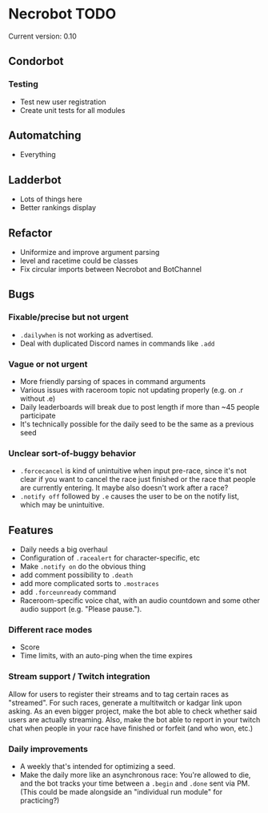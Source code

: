 # Necrobot TODO

Current version: 0.10

## Condorbot

### Testing

- Test new user registration
- Create unit tests for all modules

## Automatching

- Everything

## Ladderbot

- Lots of things here
- Better rankings display

## Refactor

- Uniformize and improve argument parsing
- level and racetime could be classes
- Fix circular imports between Necrobot and BotChannel

## Bugs

### Fixable/precise but not urgent

- `.dailywhen` is not working as advertised.
- Deal with duplicated Discord names in commands like `.add`
 
### Vague or not urgent

- More friendly parsing of spaces in command arguments
- Various issues with raceroom topic not updating properly (e.g. on .r without .e)
- Daily leaderboards will break due to post length if more than ~45 people participate
- It's technically possible for the daily seed to be the same as a previous seed

### Unclear sort-of-buggy behavior

- `.forcecancel` is kind of unintuitive when input pre-race, since it's not clear if you want to cancel the race
just finished or the race that people are currently entering. It maybe also doesn't work after a race?
- `.notify off` followed by `.e` causes the user to be on the notify list, which may be unintuitive.

## Features

- Daily needs a big overhaul
- Configuration of `.racealert` for character-specific, etc
- Make `.notify on` do the obvious thing
- add comment possibility to `.death`
- add more complicated sorts to `.mostraces`
- add `.forceunready` command
- Raceroom-specific voice chat, with an audio countdown and some other audio support (e.g. "Please pause.").

### Different race modes

- Score
- Time limits, with an auto-ping when the time expires

### Stream support / Twitch integration

Allow for users to register their streams and to tag certain races as "streamed". For such races, generate 
a multitwitch or kadgar link upon asking. As an even bigger project, make the bot able to check whether said 
users are actually streaming. Also, make the bot able to report in your twitch chat when people in your race 
have finished or forfeit (and who won, etc.)

### Daily improvements

- A weekly that's intended for optimizing a seed.
- Make the daily more like an asynchronous race: You're allowed to die, and the bot tracks your time between a
`.begin` and `.done` sent via PM. (This could be made alongside an "individual run module" for practicing?)
